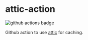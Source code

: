 # attic-action

![github actions badge](https://github.com/icewind1991/attic-action/workflows/attic-action%20test/badge.svg)

Github action to use [attic](https://github.com/zhaofengli/attic) for caching.

